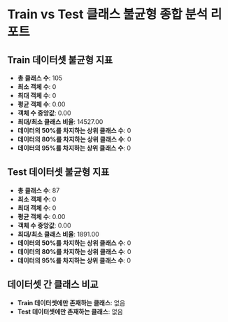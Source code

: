 # Train vs Test 클래스 불균형 종합 분석 리포트

## Train 데이터셋 불균형 지표
- **총 클래스 수**: 105
- **최소 객체 수**: 0
- **최대 객체 수**: 0
- **평균 객체 수**: 0.00
- **객체 수 중앙값**: 0.00
- **최대/최소 클래스 비율**: 14527.00
- **데이터의 50%를 차지하는 상위 클래스 수**: 0
- **데이터의 80%를 차지하는 상위 클래스 수**: 0
- **데이터의 95%를 차지하는 상위 클래스 수**: 0

## Test 데이터셋 불균형 지표
- **총 클래스 수**: 87
- **최소 객체 수**: 0
- **최대 객체 수**: 0
- **평균 객체 수**: 0.00
- **객체 수 중앙값**: 0.00
- **최대/최소 클래스 비율**: 1891.00
- **데이터의 50%를 차지하는 상위 클래스 수**: 0
- **데이터의 80%를 차지하는 상위 클래스 수**: 0
- **데이터의 95%를 차지하는 상위 클래스 수**: 0

## 데이터셋 간 클래스 비교
- **Train 데이터셋에만 존재하는 클래스**: 없음
- **Test 데이터셋에만 존재하는 클래스**: 없음
